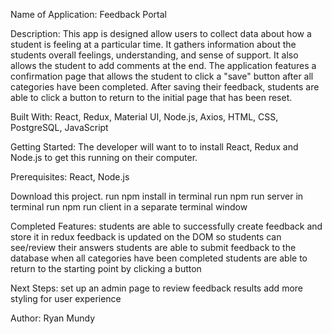 Name of Application:
Feedback Portal

Description:
This app is designed allow users to collect data about how a student is feeling at a particular time. It gathers information about the students overall feelings, understanding, and sense of support. It also allows the student to add comments at the end. The application features a confirmation page that allows the student to click a "save" button after all categories have been completed. After saving their feedback, students are able to click a button to return to the initial page that has been reset.

Built With:
React, Redux, Material UI, Node.js, Axios, HTML, CSS, PostgreSQL, JavaScript

Getting Started:
The developer will want to to install React, Redux and Node.js to get this running on their computer.

Prerequisites:
React, Node.js

Download this project.
run npm install in terminal
run npm run server in terminal
run npm run client in a separate terminal window

Completed Features:
students are able to successfully create feedback and store it in redux
feedback is updated on the DOM so students can see/review their answers
students are able to submit feedback to the database when all categories have been completed
students are able to return to the starting point by clicking a button

Next Steps:
set up an admin page to review feedback results
add more styling for user experience

Author:
Ryan Mundy